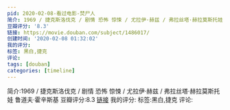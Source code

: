 ```yaml
---
pid: 2020-02-08-看过电影-焚尸人
简介: 1969 / 捷克斯洛伐克 / 剧情 恐怖 惊悚 / 尤拉伊·赫兹 / 弗拉丝塔·赫拉莫斯托娃 鲁道夫·霍辛斯基
豆瓣评分: '8.3'
链接: https://movie.douban.com/subject/1486017/
创建时间: '2020-02-08 01:32:02'
我的评分:
标签: 黑白,捷克
评论:
tags: [douban]
categories: [timeline]
---
```

简介:1969 / 捷克斯洛伐克 / 剧情 恐怖 惊悚 / 尤拉伊·赫兹 / 弗拉丝塔·赫拉莫斯托娃 鲁道夫·霍辛斯基
豆瓣评分:8.3
[链接](https://movie.douban.com/subject/1486017/)
我的评分:
标签:黑白,捷克
评论:
